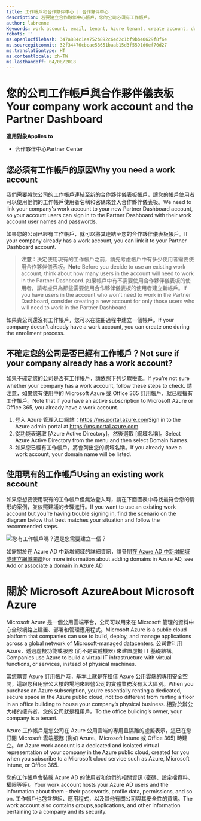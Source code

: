 ```yaml
---
title: 工作帳戶和合作夥伴中心 | 合作夥伴中心
description: 若要建立合作夥伴中心帳戶，您的公司必須有工作帳戶。
author: labrenne
Keywords: work account, email, tenant, Azure tenant, create account, domain name
robots: ''
ms.openlocfilehash: 347a884c1ea752b892c64d2c1bf9bb40629f8f6e
ms.sourcegitcommit: 32f34476cbcae58651baab15d3f5591d6ef70d27
ms.translationtype: HT
ms.contentlocale: zh-TW
ms.lasthandoff: 04/08/2018
---
```

# <a name="your-company-work-account-and-the-partner-dashboard"></a><span data-ttu-id="91576-103">您的公司工作帳戶與合作夥伴儀表板</span><span class="sxs-lookup"><span data-stu-id="91576-103">Your company work account and the Partner Dashboard</span></span>  

**<span data-ttu-id="91576-104">適用對象</span><span class="sxs-lookup"><span data-stu-id="91576-104">Applies to</span></span>**

-  <span data-ttu-id="91576-105">合作夥伴中心</span><span class="sxs-lookup"><span data-stu-id="91576-105">Partner Center</span></span>

## <a name="why-you-need-a-work-account"></a><span data-ttu-id="91576-106">您必須有工作帳戶的原因</span><span class="sxs-lookup"><span data-stu-id="91576-106">Why you need a work account</span></span>

<span data-ttu-id="91576-107">我們需要將您公司的工作帳戶連結至新的合作夥伴儀表板帳戶，讓您的帳戶使用者可以使用他們的工作帳戶使用者名稱和密碼來登入合作夥伴儀表板。</span><span class="sxs-lookup"><span data-stu-id="91576-107">We need to link your company's work account to your new Partner Dashboard account, so your account users can sign in to the Partner Dashboard with their work account user names and passwords.</span></span>

<span data-ttu-id="91576-108">如果您的公司已經有工作帳戶，就可以將其連結至您的合作夥伴儀表板帳戶。</span><span class="sxs-lookup"><span data-stu-id="91576-108">If your company already has a work account, you can link it to your Partner Dashboard account.</span></span> 

><span data-ttu-id="91576-109">**注意**：決定使用現有的工作帳戶之前，請先考慮帳戶中有多少使用者需要使用合作夥伴儀表板。</span><span class="sxs-lookup"><span data-stu-id="91576-109">**Note** Before you decide to use an existing work account, think about how many users in the account will need to work in the Partner Dashboard.</span></span> <span data-ttu-id="91576-110">如果帳戶中有不需要使用合作夥伴儀表板的使用者，請考慮只為那些需要使用合作夥伴儀表板的使用者建立新帳戶。</span><span class="sxs-lookup"><span data-stu-id="91576-110">If you have users in the account who won’t need to work in the Partner Dashboard, consider creating a new account for only those users who will need to work in the Partner Dashboard.</span></span>

<span data-ttu-id="91576-111">如果貴公司還沒有工作帳戶，您可以在註冊過程中建立一個帳戶。</span><span class="sxs-lookup"><span data-stu-id="91576-111">If your company doesn’t already have a work account, you can create one during the enrollment process.</span></span> 

## <a name="not-sure-if-your-company-already-has-a-work-account"></a><span data-ttu-id="91576-112">不確定您的公司是否已經有工作帳戶？</span><span class="sxs-lookup"><span data-stu-id="91576-112">Not sure if your company already has a work account?</span></span>

<span data-ttu-id="91576-113">如果不確定您的公司是否有工作帳戶，請依照下列步驟檢查。</span><span class="sxs-lookup"><span data-stu-id="91576-113">If you’re not sure whether your company has a work account, follow these steps to check.</span></span> <span data-ttu-id="91576-114">請注意，如果您有使用中的 Microsoft Azure 或 Office 365 訂用帳戶，就已經擁有工作帳戶。</span><span class="sxs-lookup"><span data-stu-id="91576-114">Note that if you have an active subscription to Microsoft Azure or Office 365, you already have a work account.</span></span>
1.  <span data-ttu-id="91576-115">登入 Azure 管理入口網站：https://ms.portal.azure.com</span><span class="sxs-lookup"><span data-stu-id="91576-115">Sign in to the Azure admin portal at https://ms.portal.azure.com</span></span>
2.  <span data-ttu-id="91576-116">從功能表選取 [Azure Active Directory]，然後選取 [網域名稱]。</span><span class="sxs-lookup"><span data-stu-id="91576-116">Select Azure Active Directory from the menu and then select Domain Names.</span></span>
3.  <span data-ttu-id="91576-117">如果您已經有工作帳戶，將會列出您的網域名稱。</span><span class="sxs-lookup"><span data-stu-id="91576-117">If you already have a work account, your domain name will be listed.</span></span>

## <a name="using-an-existing-work-account"></a><span data-ttu-id="91576-118">使用現有的工作帳戶</span><span class="sxs-lookup"><span data-stu-id="91576-118">Using an existing work account</span></span>

<span data-ttu-id="91576-119">如果您想要使用現有的工作帳戶但無法登入時，請在下面圖表中尋找最符合您的情形的案例，並依照建議的步驟進行。</span><span class="sxs-lookup"><span data-stu-id="91576-119">If you want to use an existing work account but you’re having trouble signing in, find the scenario on the diagram below that best matches your situation and follow the recommended steps.</span></span> 

![您有工作帳戶嗎？還是您需要建立一個？](images/onboardingAADFlow.png)

<span data-ttu-id="91576-121">如需關於在 Azure AD 中新增網域的詳細資訊，請參閱[在 Azure AD 中新增網域或建立網域關聯](https://docs.microsoft.com/azure/active-directory/active-directory-add-domain)</span><span class="sxs-lookup"><span data-stu-id="91576-121">For more information about adding domains in Azure AD, see [Add or associate a domain in Azure AD](https://docs.microsoft.com/azure/active-directory/active-directory-add-domain)</span></span>

# <a name="about-microsoft-azure"></a><span data-ttu-id="91576-122">關於 Microsoft Azure</span><span class="sxs-lookup"><span data-stu-id="91576-122">About Microsoft Azure</span></span>

<span data-ttu-id="91576-123">Microsoft Azure 是一個公用雲端平台，公司可以用來在 Microsoft 管理的資料中心全球網路上建置、部署和管理應用程式。</span><span class="sxs-lookup"><span data-stu-id="91576-123">Microsoft Azure is a public cloud platform that companies can use to build, deploy, and manage applications across a global network of Microsoft-managed datacenters.</span></span> <span data-ttu-id="91576-124">公司會利用 Azure，透過虛擬功能或服務 (而不是實體機器) 來建置虛擬 IT 基礎結構。</span><span class="sxs-lookup"><span data-stu-id="91576-124">Companies use Azure to build a virtual IT infrastructure with virtual functions, or services, instead of physical machines.</span></span> 

<span data-ttu-id="91576-125">當您購買 Azure 訂用帳戶時，基本上就是在租借 Azure 公用雲端的專用安全空間，這跟您租用辦公大樓的場地來經營公司的實體業務沒有太大區別。</span><span class="sxs-lookup"><span data-stu-id="91576-125">When you purchase an Azure subscription, you’re essentially renting a dedicated, secure space in the Azure public cloud, not too different from renting a floor in an office building to house your company’s physical business.</span></span> <span data-ttu-id="91576-126">相對於辦公大樓的擁有者，您的公司就是租用戶。</span><span class="sxs-lookup"><span data-stu-id="91576-126">To the office building’s owner, your company is a tenant.</span></span> 

<span data-ttu-id="91576-127">Azure 工作帳戶是您公司在 Azure 公用雲端的專用且隔離的虛擬表示，這已在您訂閱 Microsoft 雲端服務 (例如 Azure、Microsoft Intune 或 Office 365) 時建立。</span><span class="sxs-lookup"><span data-stu-id="91576-127">An Azure work account is a dedicated and isolated virtual representation of your company in the Azure public cloud, created for you when you subscribe to a Microsoft cloud service such as Azure, Microsoft Intune, or Office 365.</span></span> 

<span data-ttu-id="91576-128">您的工作帳戶會裝載 Azure AD 的使用者和他們的相關資訊 (密碼、設定檔資料、權限等等)。</span><span class="sxs-lookup"><span data-stu-id="91576-128">Your work account hosts your Azure AD users and the information about them - their passwords, profile data, permissions, and so on.</span></span> <span data-ttu-id="91576-129">工作帳戶也包含群組、應用程式，以及其他有關公司與其安全性的資訊。</span><span class="sxs-lookup"><span data-stu-id="91576-129">The work account also contains groups,applications, and other information pertaining to a company and its security.</span></span> 
